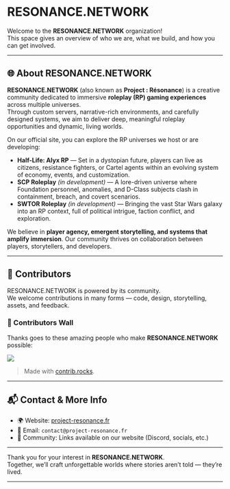 # RESONANCE.NETWORK

Welcome to the **RESONANCE.NETWORK** organization!  
This space gives an overview of who we are, what we build, and how you can get involved.

---

## 🌐 About RESONANCE.NETWORK

**RESONANCE.NETWORK** (also known as **Project : Résonance**) is a creative community dedicated to immersive **roleplay (RP) gaming experiences** across multiple universes.  
Through custom servers, narrative-rich environments, and carefully designed systems, we aim to deliver deep, meaningful roleplay opportunities and dynamic, living worlds.  

On our official site, you can explore the RP universes we host or are developing:

- **Half-Life: Alyx RP** — Set in a dystopian future, players can live as citizens, resistance fighters, or Cartel agents within an evolving system of economy, events, and customization.  
- **SCP Roleplay** *(in development)* — A lore-driven universe where Foundation personnel, anomalies, and D-Class subjects clash in containment, breach, and covert scenarios.  
- **SWTOR Roleplay** *(in development)* — Bringing the vast Star Wars galaxy into an RP context, full of political intrigue, faction conflict, and exploration.  

We believe in **player agency, emergent storytelling, and systems that amplify immersion**. Our community thrives on collaboration between players, storytellers, and developers.

---

## 🤝 Contributors

RESONANCE.NETWORK is powered by its community.  
We welcome contributions in many forms — code, design, storytelling, assets, and feedback.  

### 👥 Contributors Wall

Thanks goes to these amazing people who make **RESONANCE.NETWORK** possible:  

[![](https://contrib.rocks/image?repo=RESONANCE-NETWORK/.github)](https://github.com/RESONANCE-NETWORK/.github/graphs/contributors)

> Made with [contrib.rocks](https://contrib.rocks).

---

## 📬 Contact & More Info

- 🌍 Website: [project-resonance.fr](https://project-resonance.fr)  
- 📧 Email: `contact@project-resonance.fr`  
- 💬 Community: Links available on our website (Discord, socials, etc.)  

---

Thank you for your interest in **RESONANCE.NETWORK**.  
Together, we’ll craft unforgettable worlds where stories aren’t told — they’re lived.  

---
